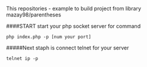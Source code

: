 This repositories - example to build project from library mazay98/parentheses

####START
start your php socket server for command
 
`php index.php -p [num your port]`

#####Next staph is connect telnet for your server

`telnet ip -p`